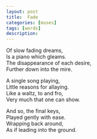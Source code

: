 ```yaml
---
layout: post
title:  Fade
categories: [muses]
tags: [words]
description: 
---
```


Of slow fading dreams,  
Is a piano which gleams.  
The disappearance of each desire,  
Further down into the mire.  

A single song playing,  
Little reasons for allaying.  
Like a waltz, to and fro,  
Very much that one can show.  

And so, the final keys,  
Played gently with ease.  
Wrapping back around,  
As if leading into the ground.  